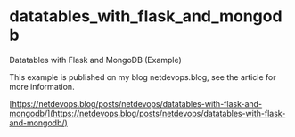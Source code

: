 # datatables_with_flask_and_mongodb
Datatables with Flask and MongoDB (Example)

This example is published on my blog netdevops.blog, see the article for more information.

[https://netdevops.blog/posts/netdevops/datatables-with-flask-and-mongodb/](https://netdevops.blog/posts/netdevops/datatables-with-flask-and-mongodb/)

